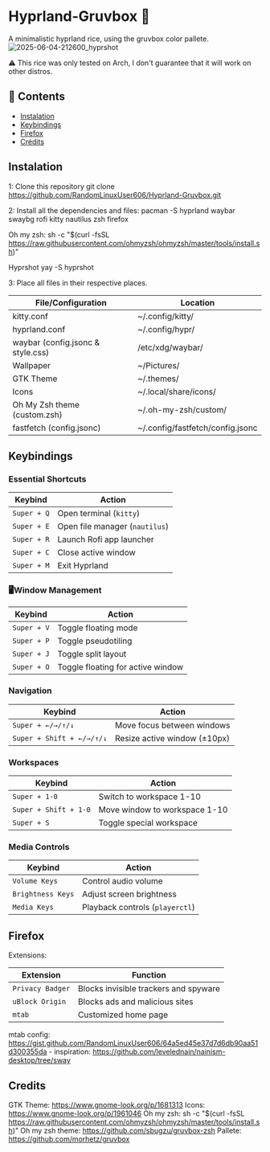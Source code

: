 # Hyprland-Gruvbox 🌸
A minimalistic hyprland rice, using the gruvbox color pallete.
![2025-06-04-212600_hyprshot](https://github.com/user-attachments/assets/928c47c5-add8-4d50-8a4c-e3c057fc28a7)

⚠️ This rice was only tested on Arch, I don't guarantee that it will work on other distros.

## 📌 Contents
- [Instalation](#instalation)
- [Keybindings](#keybindings)
- [Firefox](#firefox)
- [Crédits](#credits)

## Instalation

1: Clone this repository
  git clone https://github.com/RandomLinuxUser606/Hyprland-Gruvbox.git

2: Install all the dependencies and files:
  pacman -S hyprland waybar swaybg rofi kitty nautilus zsh firefox

  Oh my zsh: 
  sh -c "$(curl -fsSL https://raw.githubusercontent.com/ohmyzsh/ohmyzsh/master/tools/install.sh)"

  Hyprshot
  yay -S hyprshot

3: Place all files in their respective places.

| File/Configuration                      | Location                        |
|-----------------------------------------|---------------------------------|
| kitty.conf                              | ~/.config/kitty/                |
| hyprland.conf                           | ~/.config/hypr/                 |
| waybar (config.jsonc & style.css)       | /etc/xdg/waybar/                |
| Wallpaper                               | ~/Pictures/                     |
| GTK Theme                               | ~/.themes/                      |
| Icons                                   | ~/.local/share/icons/           |
| Oh My Zsh theme (custom.zsh)            | ~/.oh-my-zsh/custom/            |
| fastfetch (config.jsonc)                | ~/.config/fastfetch/config.jsonc |

## Keybindings

### Essential Shortcuts
| **Keybind**          | **Action**                                  |
|----------------------|--------------------------------------------|
| `Super + Q`         | Open terminal (`kitty`)                    |
| `Super + E`         | Open file manager (`nautilus`)             |
| `Super + R`         | Launch Rofi app launcher                   |
| `Super + C`         | Close active window                        |
| `Super + M`         | Exit Hyprland                              |

### 🖥Window Management
| **Keybind**               | **Action**                                  |
|---------------------------|--------------------------------------------|
| `Super + V`              | Toggle floating mode                       |
| `Super + P`              | Toggle pseudotiling                        |
| `Super + J`              | Toggle split layout                        |
| `Super + O`              | Toggle floating for active window          |

### Navigation
| **Keybind**               | **Action**                                  |
|---------------------------|--------------------------------------------|
| `Super + ←/→/↑/↓`        | Move focus between windows                 |
| `Super + Shift + ←/→/↑/↓`| Resize active window (±10px)               |

### Workspaces
| **Keybind**               | **Action**                                  |
|---------------------------|--------------------------------------------|
| `Super + 1-0`            | Switch to workspace 1-10                   |
| `Super + Shift + 1-0`    | Move window to workspace 1-10              |
| `Super + S`              | Toggle special workspace                   |

### Media Controls
| **Keybind**               | **Action**                                  |
|---------------------------|--------------------------------------------|
| `Volume Keys`            | Control audio volume                       |
| `Brightness Keys`        | Adjust screen brightness                   |
| `Media Keys`             | Playback controls (`playerctl`)            |

## Firefox

Extensions:

| **Extension**               | **Function**                              |
|-----------------------------|------------------------------------------|
| `Privacy Badger`            | Blocks invisible trackers and spyware    |
| `uBlock Origin`             | Blocks ads and malicious sites           |
| `mtab`                      | Customized home page                     |


mtab config: https://gist.github.com/RandomLinuxUser606/64a5ed45e37d7d6db90aa51d300355da - inspiration: https://github.com/levelednain/nainism-desktop/tree/sway

## Credits

GTK Theme: https://www.gnome-look.org/p/1681313
Icons: https://www.gnome-look.org/p/1961046
Oh my zsh: sh -c "$(curl -fsSL https://raw.githubusercontent.com/ohmyzsh/ohmyzsh/master/tools/install.sh)"
Oh my zsh theme: https://github.com/sbugzu/gruvbox-zsh
Pallete: https://github.com/morhetz/gruvbox

